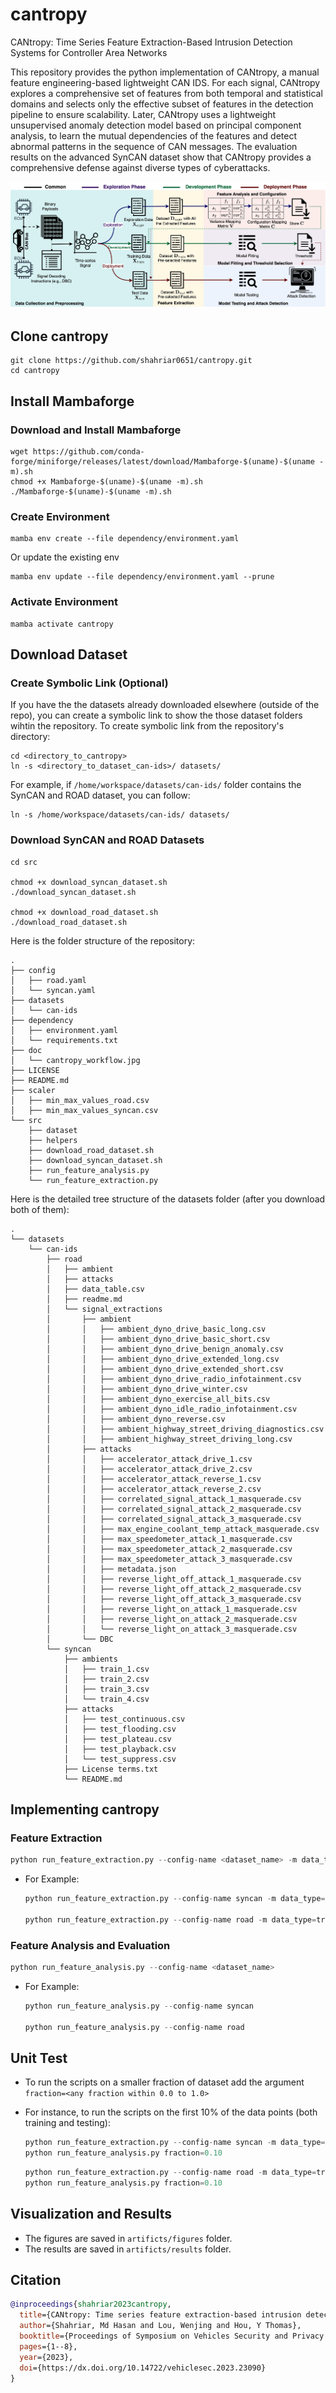 # cantropy
CANtropy: Time Series Feature Extraction-Based Intrusion Detection Systems for Controller Area Networks

This repository provides the python implementation of CANtropy, a manual feature engineering-based lightweight CAN IDS. For each signal, CANtropy explores a comprehensive set of features from both temporal and statistical domains and selects only the effective subset of features in the detection pipeline to ensure scalability. Later, CANtropy uses a lightweight unsupervised anomaly detection model based on principal component analysis, to learn the mutual dependencies of the features and detect abnormal patterns in the sequence of CAN messages. The evaluation results on the advanced SynCAN dataset show that CANtropy provides a comprehensive defense against diverse types of cyberattacks.

![CANtropy Workflow](doc/cantropy_workflow.jpg)


## Clone cantropy

```
git clone https://github.com/shahriar0651/cantropy.git
cd cantropy
```

## Install Mambaforge
### Download and Install Mambaforge
```
wget https://github.com/conda-forge/miniforge/releases/latest/download/Mambaforge-$(uname)-$(uname -m).sh
chmod +x Mambaforge-$(uname)-$(uname -m).sh
./Mambaforge-$(uname)-$(uname -m).sh
```
### Create Environment
```
mamba env create --file dependency/environment.yaml
```
Or update the existing env
```
mamba env update --file dependency/environment.yaml --prune
```

### Activate Environment
```
mamba activate cantropy
```

## Download Dataset

### Create Symbolic Link (Optional)
If you have the the datasets already downloaded elsewhere (outside of the repo), you can create a symbolic link to show the those dataset folders wihtin the repository. To create symbolic link from the repository's directory:

```
cd <directory_to_cantropy>
ln -s <directory_to_dataset_can-ids>/ datasets/
```

For example, if `/home/workspace/datasets/can-ids/` folder contains the SynCAN and ROAD dataset, you can follow:
```
ln -s /home/workspace/datasets/can-ids/ datasets/
```
### Download SynCAN and ROAD Datasets

```
cd src

chmod +x download_syncan_dataset.sh
./download_syncan_dataset.sh

chmod +x download_road_dataset.sh
./download_road_dataset.sh
```



Here is the folder structure of the repository: 
```
.
├── config
│   ├── road.yaml
│   └── syncan.yaml
├── datasets
│   └── can-ids
├── dependency
│   ├── environment.yaml
│   └── requirements.txt
├── doc
│   └── cantropy_workflow.jpg
├── LICENSE
├── README.md
├── scaler
│   ├── min_max_values_road.csv
│   ├── min_max_values_syncan.csv
└── src
    ├── dataset
    ├── helpers
    ├── download_road_dataset.sh
    ├── download_syncan_dataset.sh
    ├── run_feature_analysis.py
    └── run_feature_extraction.py
```
Here is the detailed tree structure of the datasets folder (after you download both of them):

```
.
└── datasets
    └── can-ids
        ├── road
        │   ├── ambient
        │   ├── attacks
        │   ├── data_table.csv
        │   ├── readme.md
        │   └── signal_extractions
        │       ├── ambient
        │       │   ├── ambient_dyno_drive_basic_long.csv
        │       │   ├── ambient_dyno_drive_basic_short.csv
        │       │   ├── ambient_dyno_drive_benign_anomaly.csv
        │       │   ├── ambient_dyno_drive_extended_long.csv
        │       │   ├── ambient_dyno_drive_extended_short.csv
        │       │   ├── ambient_dyno_drive_radio_infotainment.csv
        │       │   ├── ambient_dyno_drive_winter.csv
        │       │   ├── ambient_dyno_exercise_all_bits.csv
        │       │   ├── ambient_dyno_idle_radio_infotainment.csv
        │       │   ├── ambient_dyno_reverse.csv
        │       │   ├── ambient_highway_street_driving_diagnostics.csv
        │       │   ├── ambient_highway_street_driving_long.csv
        │       ├── attacks
        │       │   ├── accelerator_attack_drive_1.csv
        │       │   ├── accelerator_attack_drive_2.csv
        │       │   ├── accelerator_attack_reverse_1.csv
        │       │   ├── accelerator_attack_reverse_2.csv
        │       │   ├── correlated_signal_attack_1_masquerade.csv
        │       │   ├── correlated_signal_attack_2_masquerade.csv
        │       │   ├── correlated_signal_attack_3_masquerade.csv
        │       │   ├── max_engine_coolant_temp_attack_masquerade.csv
        │       │   ├── max_speedometer_attack_1_masquerade.csv
        │       │   ├── max_speedometer_attack_2_masquerade.csv
        │       │   ├── max_speedometer_attack_3_masquerade.csv
        │       │   ├── metadata.json
        │       │   ├── reverse_light_off_attack_1_masquerade.csv
        │       │   ├── reverse_light_off_attack_2_masquerade.csv
        │       │   ├── reverse_light_off_attack_3_masquerade.csv
        │       │   ├── reverse_light_on_attack_1_masquerade.csv
        │       │   ├── reverse_light_on_attack_2_masquerade.csv
        │       │   └── reverse_light_on_attack_3_masquerade.csv
        │       └── DBC
        └── syncan
            ├── ambients
            │   ├── train_1.csv
            │   ├── train_2.csv
            │   ├── train_3.csv
            │   └── train_4.csv
            ├── attacks
            │   ├── test_continuous.csv
            │   ├── test_flooding.csv
            │   ├── test_plateau.csv
            │   ├── test_playback.csv
            │   └── test_suppress.csv
            ├── License terms.txt
            └── README.md
```
## Implementing cantropy

### Feature Extraction
```python
python run_feature_extraction.py --config-name <dataset_name> -m data_type=training,testing
```

  - For Example: 
    ```python
    python run_feature_extraction.py --config-name syncan -m data_type=training,testing

    python run_feature_extraction.py --config-name road -m data_type=training,testing
    ```

### Feature Analysis and Evaluation
```python
python run_feature_analysis.py --config-name <dataset_name>
```

- For Example: 
  ```python
  python run_feature_analysis.py --config-name syncan

  python run_feature_analysis.py --config-name road
  ```

## Unit Test
- To run the scripts on a smaller fraction of dataset add the argument ```fraction=<any fraction within 0.0 to 1.0>```
- For instance, to run the scripts on the first 10% of the data points (both training and testing):
  
  ```python
  python run_feature_extraction.py --config-name syncan -m data_type=training,testing fraction=0.10
  python run_feature_analysis.py fraction=0.10
  ```

    ```python
  python run_feature_extraction.py --config-name road -m data_type=training,testing fraction=0.10
  python run_feature_analysis.py fraction=0.10
  ```
  
## Visualization and Results

- The figures are saved in `artificts/figures` folder.
- The results are saved in `artificts/results` folder.

  
## Citation
```bibtex
@inproceedings{shahriar2023cantropy,
  title={CANtropy: Time series feature extraction-based intrusion detection systems for controller area networks},
  author={Shahriar, Md Hasan and Lou, Wenjing and Hou, Y Thomas},
  booktitle={Proceedings of Symposium on Vehicles Security and Privacy (VehicleSec)},
  pages={1--8},
  year={2023},
  doi={https://dx.doi.org/10.14722/vehiclesec.2023.23090}
}
```
